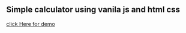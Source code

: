 ## Simple calculator using vanila js and html css

[click Here for demo](https://gp622000.github.io/calc_p/)
